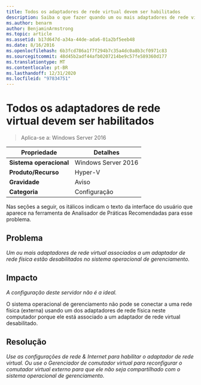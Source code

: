 ```yaml
---
title: Todos os adaptadores de rede virtual devem ser habilitados
description: Saiba o que fazer quando um ou mais adaptadores de rede virtual associados a um adaptador de rede física estiverem desabilitados no sistema operacional de gerenciamento.
ms.author: benarm
author: BenjaminArmstrong
ms.topic: article
ms.assetid: b17d647d-a34a-44de-ada6-01a2bf5eeb48
ms.date: 8/16/2016
ms.openlocfilehash: 6b3fcd786a1f7f294b7c35a4dc0a8b3cf0971c83
ms.sourcegitcommit: 48d45b2adf44afb0207214be9c57fe589360d177
ms.translationtype: MT
ms.contentlocale: pt-BR
ms.lasthandoff: 12/31/2020
ms.locfileid: "97834751"
---
```

# <a name="all-virtual-network-adapters-should-be-enabled"></a>Todos os adaptadores de rede virtual devem ser habilitados

>Aplica-se a: Windows Server 2016



|Propriedade|Detalhes|
|-|-|
|**Sistema operacional**|Windows Server 2016|
|**Produto/Recurso**|Hyper-V|
|**Gravidade**|Aviso|
|**Categoria**|Configuração|

Nas seções a seguir, os itálicos indicam o texto da interface do usuário que aparece na ferramenta de Analisador de Práticas Recomendadas para esse problema.

## <a name="issue"></a>Problema

*Um ou mais adaptadores de rede virtual associados a um adaptador de rede física estão desabilitados no sistema operacional de gerenciamento.*

## <a name="impact"></a>Impacto

*A configuração deste servidor não é a ideal.*

O sistema operacional de gerenciamento não pode se conectar a uma rede física (externa) usando um dos adaptadores de rede física neste computador porque ele está associado a um adaptador de rede virtual desabilitado.

## <a name="resolution"></a>Resolução

*Use as configurações de rede & Internet para habilitar o adaptador de rede virtual. Ou use o Gerenciador de comutador virtual para reconfigurar o comutador virtual externo para que ele não seja compartilhado com o sistema operacional de gerenciamento.*



